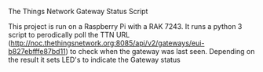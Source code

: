 The Things Network Gateway Status Script



This project is run on a Raspberry Pi with a RAK 7243.
It runs a python 3 script to perodically poll the TTN URL (http://noc.thethingsnetwork.org:8085/api/v2/gateways/eui-b827ebfffe87bd11) to check when the gateway was last seen.
Depending on the result it sets LED's to indicate the Gateway status
